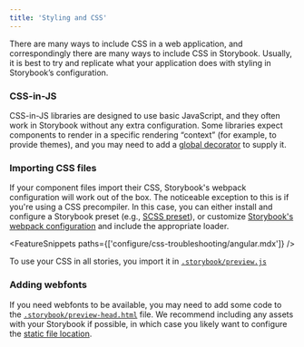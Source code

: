 ```yaml
---
title: 'Styling and CSS'
---
```


There are many ways to include CSS in a web application, and correspondingly there are many ways to include CSS in Storybook. Usually, it is best to try and replicate what your application does with styling in Storybook’s configuration.

### CSS-in-JS

CSS-in-JS libraries are designed to use basic JavaScript, and they often work in Storybook without any extra configuration. Some libraries expect components to render in a specific rendering “context” (for example, to provide themes), and you may need to add a [global decorator](../writing-stories/decorators.md#global-decorators) to supply it.

### Importing CSS files

If your component files import their CSS, Storybook's webpack configuration will work out of the box. The noticeable exception to this is if you're using a CSS precompiler. In this case, you can either install and configure a Storybook preset (e.g., [SCSS preset](https://github.com/storybookjs/presets/tree/master/packages/preset-scss)), or customize [Storybook's webpack configuration](./webpack#extending-storybooks-webpack-config) and include the appropriate loader.

<FeatureSnippets paths={['configure/css-troubleshooting/angular.mdx']} />

To use your CSS in all stories, you import it in [`.storybook/preview.js`](./overview.md#configure-story-rendering)

### Adding webfonts

If you need webfonts to be available, you may need to add some code to the [`.storybook/preview-head.html`](./story-rendering.md#adding-to-head) file. We recommend including any assets with your Storybook if possible, in which case you likely want to configure the [static file location](./images-and-assets#serving-static-files-via-storybook).
